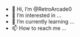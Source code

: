 - 👋 Hi, I’m @RetroArcade0
- 👀 I’m interested in ...
- 🌱 I’m currently learning ...
- 📫 How to reach me ...

<!---
RetroArcade0/RetroArcade0 is a ✨ special ✨ repository because its `README.md` (this file) appears on your GitHub profile.
You can click the Preview link to take a look at your changes.
--->
